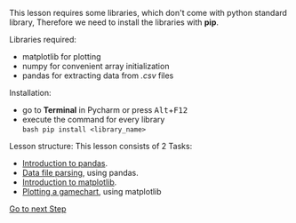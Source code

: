 

This lesson requires some libraries, which don't come with python standard library,
Therefore we need to install the libraries with **pip**.

Libraries required: 
- matplotlib for plotting
- numpy for convenient array initialization
- pandas for extracting data from *.csv* files


Installation:
- go to **Terminal** in Pycharm or press <kbd>Alt</kbd>+<kbd>F12</kbd>
- execute the command for every library <br> ```bash pip install <library_name>```


Lesson structure:
This lesson consists of 2 Tasks:
- <a href="course://lesson1/Introduction to pandas/main.py">Introduction to pandas</a>.
- <a href="course://lesson1/ParsingData/task.py">Data file parsing</a>, using pandas.
- <a href="course://lesson1/Introduction to matplotlib/main.py">Introduction to matplotlib</a>.
- <a href="course://lesson1/Plotting gamechart/main.py">Plotting a gamechart</a>, using matplotlib

<a href="course://lesson1/Parsing data/task.py"> Go to next Step</a>